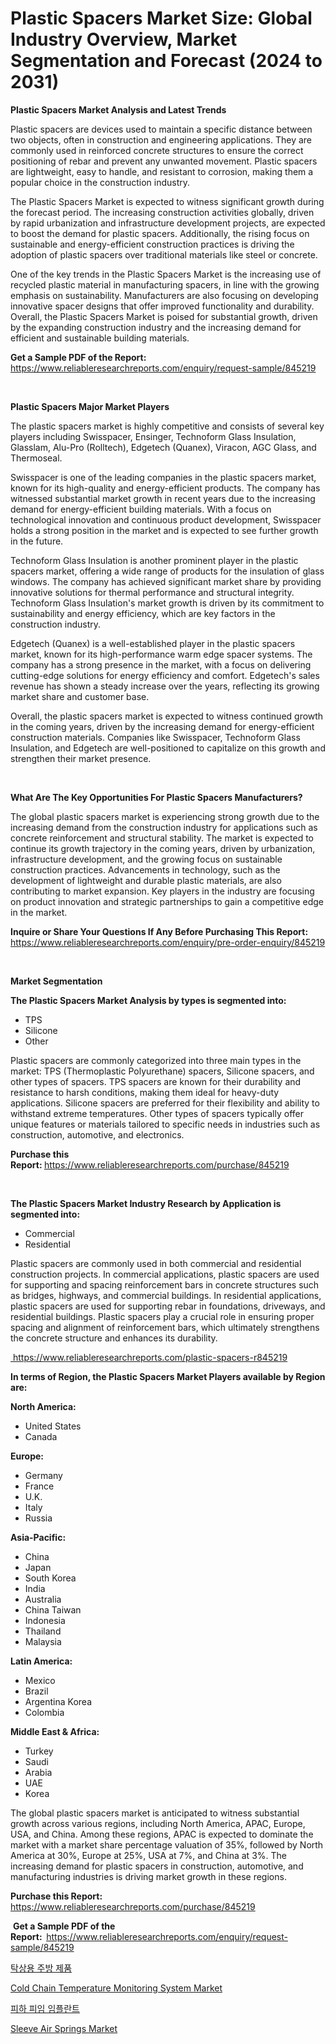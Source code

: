 <p><h1>Plastic Spacers Market Size: Global Industry Overview, Market Segmentation and Forecast (2024 to 2031)</h1></p><p><strong>Plastic Spacers Market Analysis and Latest Trends</strong></p>
<p><p>Plastic spacers are devices used to maintain a specific distance between two objects, often in construction and engineering applications. They are commonly used in reinforced concrete structures to ensure the correct positioning of rebar and prevent any unwanted movement. Plastic spacers are lightweight, easy to handle, and resistant to corrosion, making them a popular choice in the construction industry.</p><p>The Plastic Spacers Market is expected to witness significant growth during the forecast period. The increasing construction activities globally, driven by rapid urbanization and infrastructure development projects, are expected to boost the demand for plastic spacers. Additionally, the rising focus on sustainable and energy-efficient construction practices is driving the adoption of plastic spacers over traditional materials like steel or concrete.</p><p>One of the key trends in the Plastic Spacers Market is the increasing use of recycled plastic material in manufacturing spacers, in line with the growing emphasis on sustainability. Manufacturers are also focusing on developing innovative spacer designs that offer improved functionality and durability. Overall, the Plastic Spacers Market is poised for substantial growth, driven by the expanding construction industry and the increasing demand for efficient and sustainable building materials.</p></p>
<p><strong>Get a Sample PDF of the Report:&nbsp;</strong> <a href="https://www.reliableresearchreports.com/enquiry/request-sample/845219">https://www.reliableresearchreports.com/enquiry/request-sample/845219</a></p>
<p>&nbsp;</p>
<p><strong>Plastic Spacers Major Market Players</strong></p>
<p><p>The plastic spacers market is highly competitive and consists of several key players including Swisspacer, Ensinger, Technoform Glass Insulation, Glasslam, Alu-Pro (Rolltech), Edgetech (Quanex), Viracon, AGC Glass, and Thermoseal. </p><p>Swisspacer is one of the leading companies in the plastic spacers market, known for its high-quality and energy-efficient products. The company has witnessed substantial market growth in recent years due to the increasing demand for energy-efficient building materials. With a focus on technological innovation and continuous product development, Swisspacer holds a strong position in the market and is expected to see further growth in the future.</p><p>Technoform Glass Insulation is another prominent player in the plastic spacers market, offering a wide range of products for the insulation of glass windows. The company has achieved significant market share by providing innovative solutions for thermal performance and structural integrity. Technoform Glass Insulation's market growth is driven by its commitment to sustainability and energy efficiency, which are key factors in the construction industry.</p><p>Edgetech (Quanex) is a well-established player in the plastic spacers market, known for its high-performance warm edge spacer systems. The company has a strong presence in the market, with a focus on delivering cutting-edge solutions for energy efficiency and comfort. Edgetech's sales revenue has shown a steady increase over the years, reflecting its growing market share and customer base.</p><p>Overall, the plastic spacers market is expected to witness continued growth in the coming years, driven by the increasing demand for energy-efficient construction materials. Companies like Swisspacer, Technoform Glass Insulation, and Edgetech are well-positioned to capitalize on this growth and strengthen their market presence.</p></p>
<p>&nbsp;</p>
<p><strong>What Are The Key Opportunities For Plastic Spacers Manufacturers?</strong></p>
<p><p>The global plastic spacers market is experiencing strong growth due to the increasing demand from the construction industry for applications such as concrete reinforcement and structural stability. The market is expected to continue its growth trajectory in the coming years, driven by urbanization, infrastructure development, and the growing focus on sustainable construction practices. Advancements in technology, such as the development of lightweight and durable plastic materials, are also contributing to market expansion. Key players in the industry are focusing on product innovation and strategic partnerships to gain a competitive edge in the market.</p></p>
<p><strong>Inquire or Share Your Questions If Any Before Purchasing This Report:</strong> <a href="https://www.reliableresearchreports.com/enquiry/pre-order-enquiry/845219">https://www.reliableresearchreports.com/enquiry/pre-order-enquiry/845219</a></p>
<p>&nbsp;</p>
<p><strong>Market Segmentation</strong></p>
<p><strong>The Plastic Spacers Market Analysis by types is segmented into:</strong></p>
<p><ul><li>TPS</li><li>Silicone</li><li>Other</li></ul></p>
<p><p>Plastic spacers are commonly categorized into three main types in the market: TPS (Thermoplastic Polyurethane) spacers, Silicone spacers, and other types of spacers. TPS spacers are known for their durability and resistance to harsh conditions, making them ideal for heavy-duty applications. Silicone spacers are preferred for their flexibility and ability to withstand extreme temperatures. Other types of spacers typically offer unique features or materials tailored to specific needs in industries such as construction, automotive, and electronics.</p></p>
<p><strong>Purchase this Report:&nbsp;</strong><a href="https://www.reliableresearchreports.com/purchase/845219">https://www.reliableresearchreports.com/purchase/845219</a></p>
<p>&nbsp;</p>
<p><strong>The Plastic Spacers Market Industry Research by Application is segmented into:</strong></p>
<p><ul><li>Commercial</li><li>Residential</li></ul></p>
<p><p>Plastic spacers are commonly used in both commercial and residential construction projects. In commercial applications, plastic spacers are used for supporting and spacing reinforcement bars in concrete structures such as bridges, highways, and commercial buildings. In residential applications, plastic spacers are used for supporting rebar in foundations, driveways, and residential buildings. Plastic spacers play a crucial role in ensuring proper spacing and alignment of reinforcement bars, which ultimately strengthens the concrete structure and enhances its durability.</p></p>
<p><a href="https://www.reliableresearchreports.com/plastic-spacers-r845219">&nbsp;https://www.reliableresearchreports.com/plastic-spacers-r845219</a></p>
<p><strong>In terms of Region, the Plastic Spacers Market Players available by Region are:</strong></p>
<p>
    <p> <strong> North America: </strong>
        <ul>
            <li>United States</li>
            <li>Canada</li>
        </ul>
        </p> 
    <p> <strong> Europe: </strong>
        <ul>
            <li>Germany</li>
            <li>France</li>
            <li>U.K.</li>
            <li>Italy</li>
            <li>Russia</li>
        </ul>
        </p> 
    <p> <strong> Asia-Pacific: </strong>
        <ul>
            <li>China</li>
            <li>Japan</li>
            <li>South Korea</li>
            <li>India</li>
            <li>Australia</li>
            <li>China Taiwan</li>
            <li>Indonesia</li>
            <li>Thailand</li>
            <li>Malaysia</li>
        </ul>
        </p> 
    <p> <strong> Latin America: </strong>
        <ul>
            <li>Mexico</li>
            <li>Brazil</li>
            <li>Argentina Korea</li>
            <li>Colombia</li>
        </ul>
        </p> 
    <p> <strong> Middle East & Africa: </strong>
        <ul>
            <li>Turkey</li>
            <li>Saudi</li>
            <li>Arabia</li>
            <li>UAE</li>
            <li>Korea</li>
        </ul>
    </p>
    </p>
<p><p>The global plastic spacers market is anticipated to witness substantial growth across various regions, including North America, APAC, Europe, USA, and China. Among these regions, APAC is expected to dominate the market with a market share percentage valuation of 35%, followed by North America at 30%, Europe at 25%, USA at 7%, and China at 3%. The increasing demand for plastic spacers in construction, automotive, and manufacturing industries is driving market growth in these regions.</p></p>
<p><strong>Purchase this Report: </strong><a href="https://www.reliableresearchreports.com/purchase/845219">https://www.reliableresearchreports.com/purchase/845219</a></p>
<p>&nbsp;<strong>Get a Sample PDF of the Report:&nbsp;&nbsp;</strong><a href="https://www.reliableresearchreports.com/enquiry/request-sample/845219">https://www.reliableresearchreports.com/enquiry/request-sample/845219</a></p>
<p><strong></strong></p>
<p><p><a href="https://github.com/WilburKihn5676/Market-Research-Report-List-1/blob/main/294788426495.md">탁상용 주방 제품</a></p><p><a href="https://github.com/jodemen/Market-Research-Report-List-2/blob/main/cold-chain-temperature-monitoring-system-market.md">Cold Chain Temperature Monitoring System Market</a></p><p><a href="https://github.com/wallacBahrtyinger567686/Market-Research-Report-List-1/blob/main/290876826496.md">피하 피임 임플란트</a></p><p><a href="https://github.com/Sarissaschmalingtr6fz2739/Market-Research-Report-List-2/blob/main/sleeve-air-springs-market.md">Sleeve Air Springs Market</a></p></p>